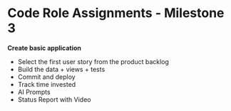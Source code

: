 # Code Role Assignments - Milestone 3

**Create basic application**

* Select the first user story from the product backlog
* Build the data + views + tests
* Commit and deploy
* Track time invested
* AI Prompts
* Status Report with Video


